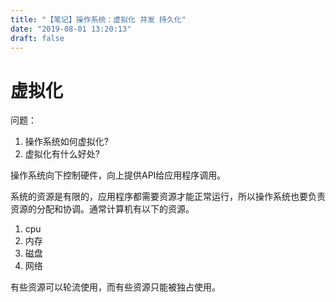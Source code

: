 ```yaml
---
title: "【笔记】操作系统：虚拟化 并发 持久化"
date: "2019-08-01 13:20:13"
draft: false
---
```


# 虚拟化
问题：

1. 操作系统如何虚拟化?
2. 虚拟化有什么好处?

操作系统向下控制硬件，向上提供API给应用程序调用。 

系统的资源是有限的，应用程序都需要资源才能正常运行，所以操作系统也要负责资源的分配和协调。通常计算机有以下的资源。

1. cpu
2. 内存
3. 磁盘
4. 网络

有些资源可以轮流使用，而有些资源只能被独占使用。

